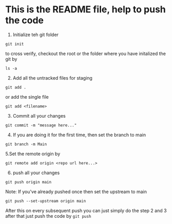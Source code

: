 # This is the README file, help to push the code

1. Initialize teh git folder
```
git init
```

to cross verify, checkout the root or the folder where you have initalized the git by
```
ls -a
```

2. Add all the untracked files for staging

```
git add .
```

or add the single file 
```
git add <filename>
```

3. Commit all your changes
```
git commit -m "message here..."
```

4. If you are doing it for the first time, then set the branch to main 
```
git branch -m Main 
```

5.Set the remote origin by
```
git remote add origin <repo url here...>
```

6. push all your changes
```
git push origin main
```

Note: If you've already pushed once then set the upstream to main 
```
git push --set-upstream origin main
```

After this on every subsequent push you can just simply do the step 2 and 3 after that just push the code by `git push`